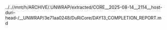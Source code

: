 ../..//mnt/h/ARCHIVE/.UNWRAP/extracted/CORE__2025-08-14__2114__host-duri-head-/__UNWRAP/3e71aa0248/DuRiCore/DAY13_COMPLETION_REPORT.md